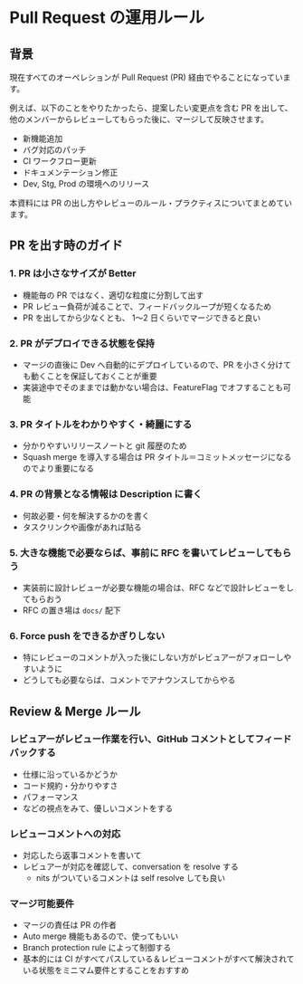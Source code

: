 # Pull Request の運用ルール

## 背景

現在すべてのオーペレションが Pull Request (PR) 経由でやることになっています。

例えば、以下のことをやりたかったら、提案したい変更点を含む PR を出して、他のメンバーからレビューしてもらった後に、マージして反映させます。

- 新機能追加
- バグ対応のパッチ
- CI ワークフロー更新
- ドキュメンテーション修正
- Dev, Stg, Prod の環境へのリリース

本資料には PR の出し方やレビューのルール・プラクティスについてまとめています。

## PR を出す時のガイド

### 1. PR は小さなサイズが Better

- 機能毎の PR ではなく、適切な粒度に分割して出す
- PR レビュー負荷が減ることで、フィードバックループが短くなるため
- PR を出してから少なくとも、 1〜2 日くらいでマージできると良い

### 2. PR がデプロイできる状態を保持

- マージの直後に Dev へ自動的にデプロイしているので、PR を小さく分けても動くことを保証しておくことが重要
- 実装途中でそのままでは動かない場合は、FeatureFlag でオフすることも可能

### 3. PR タイトルをわかりやすく・綺麗にする

- 分かりやすいリリースノートと git 履歴のため
- Squash merge を導入する場合は PR タイトル＝コミットメッセージになるのでより重要になる

### 4. PR の背景となる情報は Description に書く

- 何故必要・何を解決するかのを書く
- タスクリンクや画像があれば貼る

### 5. 大きな機能で必要ならば、事前に RFC を書いてレビューしてもらう

- 実装前に設計レビューが必要な機能の場合は、RFC などで設計レビューをしてもらおう
- RFC の置き場は `docs/` 配下

### 6. Force push をできるかぎりしない

- 特にレビューのコメントが入った後にしない方がレビュアーがフォローしやすいように
- どうしても必要ならば、コメントでアナウンスしてからやる

## Review & Merge ルール

### レビュアーがレビュー作業を行い、GitHub コメントとしてフィードバックする

- 仕様に沿っているかどうか
- コード規約・分かりやすさ
- パフォーマンス
- などの視点をみて、優しいコメントをする

### レビューコメントへの対応

- 対応したら返事コメントを書いて
- レビュアーが対応を確認して、conversation を resolve する
  - nits がついているコメントは self resolve しても良い

### マージ可能要件

- マージの責任は PR の作者
- Auto merge 機能もあるので、使ってもいい
- Branch protection rule によって制御する
- 基本的には CI がすべてパスしている＆レビューコメントがすべて解決されている状態をミニマム要件とすることをおすすめ
